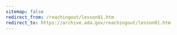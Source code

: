 ```yaml
---
sitemap: false 
redirect_from: /reachingout/lesson81.htm 
redirect_to: https://archive.ada.gov/reachingout/lesson81.htm 
---
```

